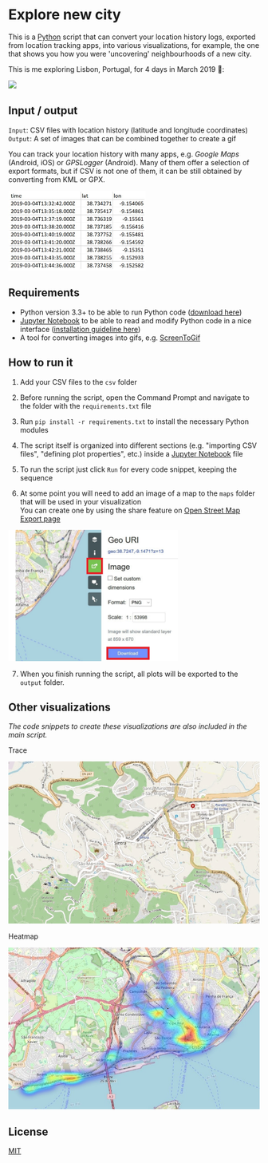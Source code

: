 # Explore new city

This is a [Python](https://www.python.org/) script that can convert your location history logs, exported from location tracking apps, into various visualizations, for example, the one that shows you how you were 'uncovering' neighbourhoods of a new city.

This is me exploring Lisbon, Portugal, for 4 days in March 2019 🙂:

<img src="images/lisbon.gif" width="620">

## Input / output

`Input`: CSV files with location history (latitude and longitude coordinates)<br>
`Output`: A set of images that can be combined together to create a gif

You can track your location history with many apps, e.g. _Google Maps_ (Android, iOS) or _GPSLogger_ (Android). Many of them offer a selection of export formats, but if CSV is not one of them, it can be still obtained by converting from KML or GPX.

<img src="images/log.jpg" width="275">

## Requirements

- Python version 3.3+ to be able to run Python code ([download here](https://www.python.org/downloads/))
- [Jupyter Notebook](https://jupyter.org/) to be able to read and modify Python code in a nice interface ([installation guideline here](https://jupyter.readthedocs.io/en/latest/install/notebook-classic.html))
- A tool for converting images into gifs, e.g. [ScreenToGif](https://www.screentogif.com/)

## How to run it

1. Add your CSV files to the `csv` folder

2. Before running the script, open the
 Command Prompt and navigate to the folder with the `requirements.txt` file

3. Run `pip install -r requirements.txt` to install the necessary Python modules

4. The script itself is organized into different sections (e.g. "importing CSV files", "defining plot properties", etc.) inside a [Jupyter Notebook](https://jupyter.org/) file

5. To run the script just click `Run` for every code snippet, keeping the sequence

6. At some point you will need to add an image of a map to the `maps` folder that will be used in your visualization<br>
You can create one by using the share feature on [Open Street Map Export page](https://www.openstreetmap.org/export#map)
<img src="images/openstreetmap.jpg" width="340">


7. When you finish running the script, all plots will be exported to the `output` folder.

## Other visualizations

_The code snippets to create these visualizations are also included in the main script._

Trace

<img src="images/sintra.gif" width="620">

Heatmap

<img src="images/heatmap.jpg" width="620">

## License

[MIT](https://choosealicense.com/licenses/mit/)
